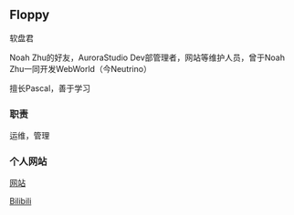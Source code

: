 ## Floppy

软盘君

Noah Zhu的好友，AuroraStudio Dev部管理者，网站等维护人员，曾于Noah Zhu一同开发WebWorld（今Neutrino）

擅长Pascal，善于学习

### 职责

运维，管理

### 个人网站

[网站](iruanp.com)

[Bilibili](https://space.bilibili.com/206226485)